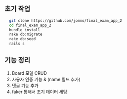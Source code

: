 ## 초기 작업

```bash
  git clone https://github.com/jomno/final_exam_app_2
  cd final_exam_app_2
  bundle install
  rake db:migrate
  rake db:seed
  rails s
```

## 기능 정리
1. Board 모델 CRUD
2. 사용자 인증 기능 & (name 필드 추가)
3. 댓글 기능 추가
4. faker 통해서 초기 데이터 세팅
